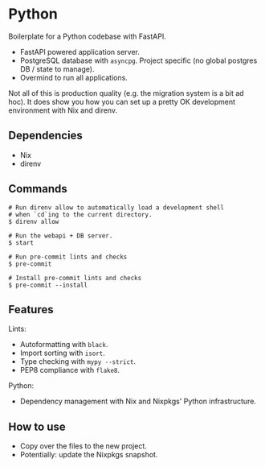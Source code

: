 # Python

Boilerplate for a Python codebase with FastAPI.

 - FastAPI powered application server.
 - PostgreSQL database with `asyncpg`. Project specific (no global postgres DB
   / state to manage).
 - Overmind to run all applications.

Not all of this is production quality (e.g. the migration system is a bit ad
hoc). It does show you how you can set up a pretty OK development environment
with Nix and direnv.

## Dependencies

 - Nix
 - direnv

## Commands

```
# Run direnv allow to automatically load a development shell
# when `cd`ing to the current directory.
$ direnv allow

# Run the webapi + DB server.
$ start

# Run pre-commit lints and checks
$ pre-commit

# Install pre-commit lints and checks
$ pre-commit --install
```

## Features

Lints:

 - Autoformatting with `black`.
 - Import sorting with `isort`.
 - Type checking with `mypy --strict`.
 - PEP8 compliance with `flake8`.

Python:

 - Dependency management with Nix and Nixpkgs' Python infrastructure.

## How to use

 - Copy over the files to the new project.
 - Potentially: update the Nixpkgs snapshot.

